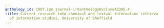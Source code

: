 ```yaml
---
anthology_id: 1987.ipm_journal-ir0anthology0volumeA23A5.4
title: Current research into chemical and textual information retrieval at the department
  of information studies, University of Sheffield
---
```

